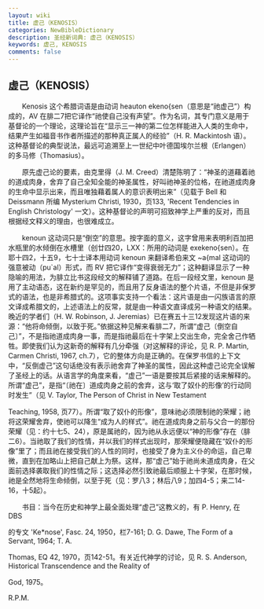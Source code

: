 ```yaml
---
layout: wiki
title: 虚己（KENOSIS）
categories: NewBibleDictionary
description: 圣经新词典: 虚己（KENOSIS）
keywords: 虚己, KENOSIS
comments: false
---
```


## 虚己（KENOSIS）

　　Kenosis 这个希腊词语是由动词 heauton ekeno{sen（意思是“祂虚己”）构成的，AV 在腓二7把它译作“祂使自己没有声望”。作为名词，其专门意义是用于基督论的一个理论，这理论旨在“显示三一神的第二位怎样能进入人类的生命中，结果产生如福音书作者所描述的那种真正属人的经验”（H. R. Mackintosh 语）。这种基督论的典型说法，最远可追溯至上一世纪中叶德国埃尔兰根（Erlangen）的多马修（Thomasius）。

　　原先虚己论的要素，由克里得（J. M. Creed）清楚陈明了：“神圣的道藉着祂的道成肉身，舍弃了自己全知全能的神圣属性，好叫祂神圣的位格，在祂道成肉身的生命中显示出来，而且唯独藉着属人的意识表明出来”（见载于 Bell 和 Deissmann 所编 Mysterium Christi, 1930，页133, 'Recent Tendencies in English Christology' 一文）。这种基督论的声明可招致神学上严重的反对，而且根据经文释义的理由，也很难成立。

　　kenoun 这动词只是“倒空”的意思。按字面的意义，这字曾用来表明利百加把水瓶里的水倾倒在水槽里（创廿四20，LXX：所用的动词是 exekeno{sen）。在耶十四2，十五9，七十士译本用动词 kenoun 来翻译希伯来文 ~a{mal 这动词的强意被动（pu`al）形式，而 RV 把它译作“变得衰弱无力”；这种翻译显示了一种隐喻的用法，为腓立比书这段经文的解释铺了道路。在后一段经文里，kenoun 是用了主动语态，这在新约是罕见的，而且用了反身语法的整个片语，不但是非保罗式的语法，也是非希腊式的。这项事实支持一个看法：这片语是由一闪族语言的原文译成希腊文的，上述语法上的反常，就是由一种语文直译成另一种语文的结果。晚近的学者们（H. W. Robinson, J. Jeremias）已在赛五十三12发现这片语的来源：“他将命倾倒，以致于死。”依据这种见解来看腓二7，所谓“虚己〔倒空自己〕”，不是指祂道成肉身一事，而是指祂最后在十字架上交出生命，完全舍己作牺牲。即使我们认为这新奇的解释有几分牵强（对这解释的评论，见 R. P. Martin, Carmen Christi, 1967, ch.7），它的整体方向是正确的。在保罗书信的上下文中，“反倒虚己”这句话绝没有表示祂舍弃了神圣的属性，因此这种虚己论完全误解了圣经上的话。从语言学的角度来看，“虚己”一语是要按其后紧接的话来解释的。所谓“虚己”，是指“〔祂在〕道成肉身之前的舍弃，这与‘取了奴仆的形像’的行动同时发生”（见 V. Taylor, The Person of Christ in New Testament

Teaching, 1958, 页77）。所谓“取了奴仆的形像”，意味祂必须限制祂的荣耀；祂将这荣耀舍弃，使祂可以降生“成为人的样式”。祂在道成肉身之前与父合一的那份荣耀（见：约十七5、24），原是属祂的，因为祂从永远便以“神的形像”存在（腓二6）。当祂取了我们的性情，并以我们的样式出现时，那荣耀便隐藏在“奴仆的形像”里了；而且祂在接受我们的人性的同时，也接受了身为主义仆的命运，自己卑微，直到在加略山上把自己献上为祭。这样，那“虚己”始于祂尚未道成肉身，在父面前选择袭取我们的性情之际；这选择必然引致祂最后顺服上十字架，在那时候，祂是全然地将生命倾倒，以至于死（见：罗八3；林后八9；加四4-5；来二14-16，十5起）。

　　书目：当今在历史和神学上最全面处理“虚己”这教义的，有 P. Henry, 在 DBS

的专文 'Ke*nose', Fasc. 24, 1950，栏7-161; D. G. Dawe, The Form of a Servant, 1964; T. A.

Thomas, EQ 42, 1970，页142-51。有关近代神学的讨论，见 R. S. Anderson, Historical Transcendence and the Reality of

God, 1975。

R.P.M.








